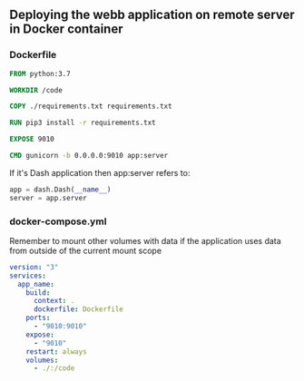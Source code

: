 ## Deploying the webb application on remote server in Docker container

### Dockerfile
```dockerfile
FROM python:3.7

WORKDIR /code

COPY ./requirements.txt requirements.txt

RUN pip3 install -r requirements.txt

EXPOSE 9010

CMD gunicorn -b 0.0.0.0:9010 app:server
```

If it's Dash application then app:server refers to: 
```python
app = dash.Dash(__name__)
server = app.server
```


### docker-compose.yml
Remember to mount other volumes with data if the application uses data from outside of the current mount scope
```yaml
version: "3"
services:
  app_name:
    build:
      context: .
      dockerfile: Dockerfile
    ports:
      - "9010:9010"
    expose:
      - "9010"
    restart: always
    volumes:
      - ./:/code
```
